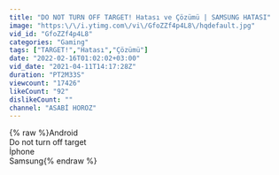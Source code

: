 ```yaml
---
title: "DO NOT TURN OFF TARGET! Hatası ve Çözümü | SAMSUNG HATASI"
image: "https:\/\/i.ytimg.com\/vi\/GfoZZf4p4L8\/hqdefault.jpg"
vid_id: "GfoZZf4p4L8"
categories: "Gaming"
tags: ["TARGET!","Hatası","Çözümü"]
date: "2022-02-16T01:02:02+03:00"
vid_date: "2021-04-11T14:17:28Z"
duration: "PT2M33S"
viewcount: "17426"
likeCount: "92"
dislikeCount: ""
channel: "ASABİ HOROZ"
---
```

{% raw %}Android <br />Do not turn off target<br />İphone<br />Samsung{% endraw %}

